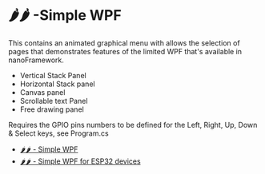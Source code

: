 # 🌶️🌶️ -Simple WPF

This contains an animated graphical menu with allows the selection of pages that demonstrates features of the limited WPF that's available in nanoFramework.

- Vertical Stack Panel
- Horizontal Stack panel
- Canvas panel
- Scrollable text Panel
- Free drawing panel

Requires the GPIO pins numbers to be defined for the Left, Right, Up, Down & Select keys, see Program.cs

- [🌶️🌶️ - Simple WPF](./SimpleWpf/)
- [🌶️🌶️ - Simple WPF for ESP32 devices](./SimpleWpf.Esp32/)
